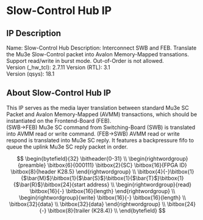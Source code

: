 # Slow-Control Hub IP

## IP Description

Name: Slow-Control Hub
Description: Interconnect SWB and FEB. Translate the Mu3e Slow-Control packet into Avalon Memory-Mapped transations. Support read/write in burst mode. Out-of-Order is not allowed.  
Version (_hw_tcl): 2.7.11
Version (RTL): 3.1  
Version (qsys): 18.1  

## About Slow-Control Hub IP

This IP serves as the media layer translation between standard Mu3e SC Packet and Avalon Memory-Mapped (AVMM) transactions, which should be instantiated on the Frontend-Board (FEB).  
(SWB->FEB) Mu3e SC command from Switching-Board (SWB) is translated into AVMM read or write command.
(FEB->SWB) AVMM read or write respond is translated into Mu3e SC reply.
It features a backpressure fifo to queue the uplink Mu3e SC reply packet in order.  

$$
\begin{bytefield}{32}
        \bitheader{0-31}  \\
        \begin{rightwordgroup}{preamble}
            \bitbox{6}{000111} \bitbox{2}{SC} \bitbox{16}{FPGA ID} \bitbox{8}{header K28.5}
        \end{rightwordgroup} \\
        \bitbox{4}{-}\bitbox{1}{$\bar{M}$}\bitbox{1}{$\bar{S}$}\bitbox{1}{$\bar{T}$}\bitbox{1}{$\bar{R}$}\bitbox{24}{start address} \\ 
        \begin{rightwordgroup}{read}
            \bitbox{16}{-} \bitbox{16}{length}
        \end{rightwordgroup} \\
        \begin{rightwordgroup}{write}
            \bitbox{16}{-} \bitbox{16}{length} \\
            \bitbox{32}{data} \\
            \bitbox{32}{data}
        \end{rightwordgroup} \\
        \bitbox{24}{-} \bitbox{8}{trailer (K28.4)} \\
\end{bytefield}
$$
